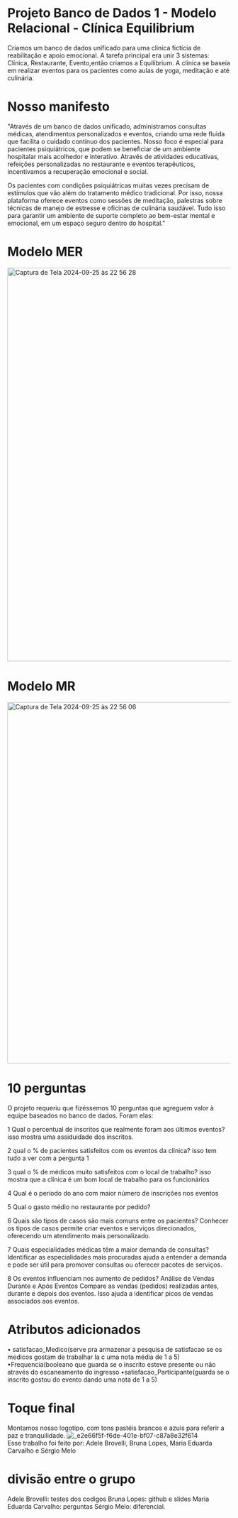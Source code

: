 # Projeto Banco de Dados 1 - Modelo Relacional - Clínica Equilibrium
Criamos um banco de dados unificado para uma cliníca fictícia de reabilitação e apoio emocional. A tarefa principal era unir 3 sistemas: Clínica, Restaurante, Evento,então criamos a Equilibrium. A clínica se baseia em realizar eventos para os pacientes como aulas de yoga, meditação e até culinária. 
# Nosso manifesto
"Através de um banco de dados unificado, administramos consultas médicas, atendimentos personalizados e eventos, criando uma rede fluida que facilita o cuidado contínuo dos pacientes. Nosso foco é especial para pacientes psiquiátricos, que podem se beneficiar de um ambiente hospitalar mais acolhedor e interativo. Através de atividades educativas, refeições personalizadas no restaurante e eventos terapêuticos, incentivamos a recuperação emocional e social.

Os pacientes com condições psiquiátricas muitas vezes precisam de estímulos que vão além do tratamento médico tradicional. Por isso, nossa plataforma oferece eventos como sessões de meditação, palestras sobre técnicas de manejo de estresse e oficinas de culinária saudável. Tudo isso para garantir um ambiente de suporte completo ao bem-estar mental e emocional, em um espaço seguro dentro do hospital."
# Modelo MER
<img width="887" alt="Captura de Tela 2024-09-25 às 22 56 28" src="https://github.com/user-attachments/assets/90148f3e-b5a2-4085-86e8-bd0c26bcad8f">

# Modelo MR
<img width="814" alt="Captura de Tela 2024-09-25 às 22 56 06" src="https://github.com/user-attachments/assets/8d57e55d-9907-48db-9b82-495159a07ef7">

# 10 perguntas
O projeto requeriu que fizéssemos 10 perguntas que agreguem valor à equipe baseados no banco de dados. Foram elas: 

1 Qual o percentual de inscritos que realmente foram aos últimos eventos? isso mostra uma assiduidade dos inscritos.

2 qual o  % de pacientes satisfeitos com os eventos da clínica? isso tem tudo a ver com a pergunta 1

3 qual o % de médicos muito satisfeitos com o local de trabalho? isso mostra que a clínica é um bom local de trabalho para os funcionários 

4 Qual é o período do ano com maior número de inscrições nos eventos

5 Qual o gasto médio no restaurante por pedido?

6 Quais são tipos de casos são mais comuns entre os pacientes? Conhecer os tipos de casos permite criar eventos e serviços direcionados, oferecendo um atendimento mais personalizado.

7 Quais especialidades médicas têm a maior demanda de consultas? Identificar as especialidades mais procuradas ajuda a entender a demanda e pode ser útil para promover consultas ou oferecer pacotes de serviços.

8 Os eventos influenciam nos aumento de pedidos? Análise de Vendas Durante e Após Eventos Compare as vendas (pedidos) realizadas antes, durante e depois dos eventos. Isso ajuda a identificar picos de vendas associados aos eventos.
 
# Atributos adicionados 
• satisfacao_Medico(serve pra armazenar a pesquisa de satisfacao se os medicos gostam de trabalhar la c uma nota média de 1 a 5)
•Frequencia(booleano que guarda se o inscrito esteve presente ou não através do escaneamento do ingresso
•satisfacao_Participante(guarda se o inscrito gostou do evento dando uma nota de 1 a 5)
# Toque final
Montamos nosso logotipo, com tons pastéis brancos e azuis para referir a paz e tranquilidade.
![_e2e66f5f-f6de-401e-bf07-c87a8e32f614](https://github.com/user-attachments/assets/4088c15f-67e9-46db-8ab1-65d6590bfcd9)  
Esse trabalho foi feito por: Adele Brovelli, Bruna Lopes, Maria Eduarda Carvalho e Sérgio Melo
 
# divisão entre o grupo 
Adele Brovelli: testes dos codigos 
Bruna Lopes: github e slides
Maria Eduarda Carvalho: perguntas
Sérgio Melo: diferencial. 